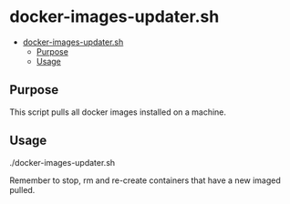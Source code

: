 # docker-images-updater.sh

- [docker-images-updater.sh](#docker-images-updatersh)
  - [Purpose](#purpose)
  - [Usage](#usage)

## Purpose

This script pulls all docker images installed on a machine.

## Usage

./docker-images-updater.sh

Remember to stop, rm and re-create containers that have a new imaged pulled.
